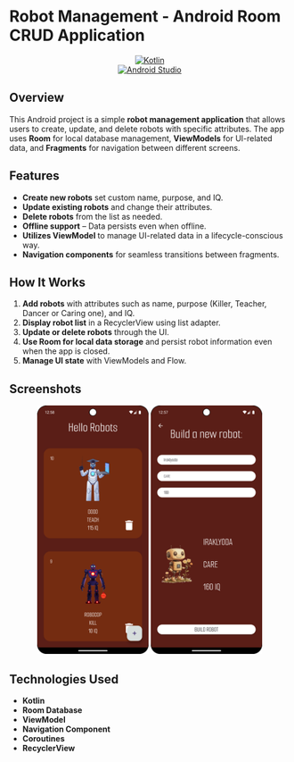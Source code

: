 # Robot Management - Android Room CRUD Application

<div align="center">

[![Kotlin](https://img.shields.io/badge/Kotlin-v2.1.0-1F425F?style=flat&logo=kotlin&logoColor=white)](https://kotlinlang.org)  
[![Android Studio](https://img.shields.io/badge/Android_Studio-3DDC84?style=flat&logo=android-studio&logoColor=white)](https://developer.android.com/studio)

</div>

## Overview

This Android project is a simple **robot management application** that allows users to create, update, and delete robots with specific attributes. The app uses **Room** for local database management, **ViewModels** for UI-related data, and **Fragments** for navigation between different screens.

## Features

- **Create new robots** set custom name, purpose, and IQ.
- **Update existing robots** and change their attributes.
- **Delete robots** from the list as needed.
- **Offline support** – Data persists even when offline.
- **Utilizes ViewModel** to manage UI-related data in a lifecycle-conscious way.
- **Navigation components** for seamless transitions between fragments.

## How It Works

1. **Add robots** with attributes such as name, purpose (Killer, Teacher, Dancer or Caring one), and IQ.
2. **Display robot list** in a RecyclerView using list adapter.
3. **Update or delete robots** through the UI.
4. **Use Room for local data storage** and persist robot information even when the app is closed.
5. **Manage UI state** with ViewModels and Flow.

## Screenshots

<p align="center">
    <img src="docs/images/robot_list.png" width="200" alt="Robot List Screenshot 1">
    <img src="docs/images/build_robot.png" width="200" alt="Add Robot Screenshot 2">
</p>

## Technologies Used

- **Kotlin**
- **Room Database**
- **ViewModel**
- **Navigation Component**
- **Coroutines**
- **RecyclerView**
